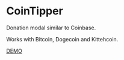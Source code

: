 # CoinTipper

Donation modal similar to Coinbase. 

Works with Bitcoin, Dogecoin and Kittehcoin.

[DEMO](https://jeremymouton.github.io/cointipper/)